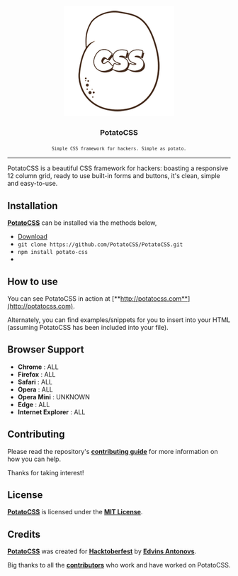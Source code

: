<p align="center"><img src="logo.png" alt="PotatoCSS" /></p>
<h3 align="center">PotatoCSS</h3>
<p align="center"><small><code>Simple CSS framework for hackers. Simple as potato.</code></small></p>

___

PotatoCSS is a beautiful CSS framework for hackers: boasting a responsive 12 column grid, ready to use built-in forms and buttons, it's clean, simple and easy-to-use.


## Installation

[**PotatoCSS**](http://potatocss.com/) can be installed via the methods below,

* [Download](https://github.com/ummahusla/PotatoCSS/archive/master.zip) 
* `git clone https://github.com/PotatoCSS/PotatoCSS.git`
* `npm install potato-css`
* 
## How to use

You can see PotatoCSS in action at [**http://potatocss.com**](http://potatocss.com).

Alternately, you can find examples/snippets for you to insert into your HTML (assuming PotatoCSS has been included into your file).

## Browser Support

* **Chrome**            : ALL
* **Firefox**           : ALL
* **Safari**            : ALL
* **Opera**             : ALL
* **Opera Mini**        : UNKNOWN
* **Edge**              : ALL
* **Internet Explorer** : ALL

## Contributing

Please read the repository's [**contributing guide**](contributing.md) for more information on how you can help.

Thanks for taking interest!

## License

[**PotatoCSS**](http://potatocss.com/) is licensed under the [**MIT License**](license.md).

## Credits

[**PotatoCSS**](https://github.com/PotatoCSS/PotatoCSS) was created for [**Hacktoberfest**](https://hacktoberfest.digitalocean.com/) by [**Edvins Antonovs**](https://twitter.com/edvinsantonovs).

Big thanks to all the [**contributors**](https://github.com/ummahusla/PotatoCSS/graphs/contributors) who work and have worked on PotatoCSS.
